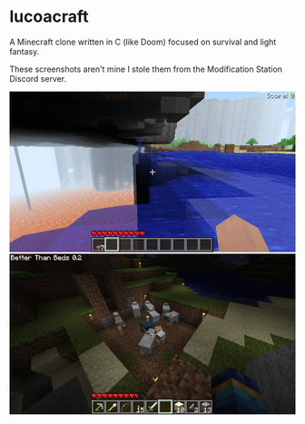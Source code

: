 # lucoacraft

A Minecraft clone written in C (like Doom) focused on survival and light fantasy.

These screenshots aren't mine I stole them from the Modification Station Discord server.

![](example1.png)
![](example2.png)
